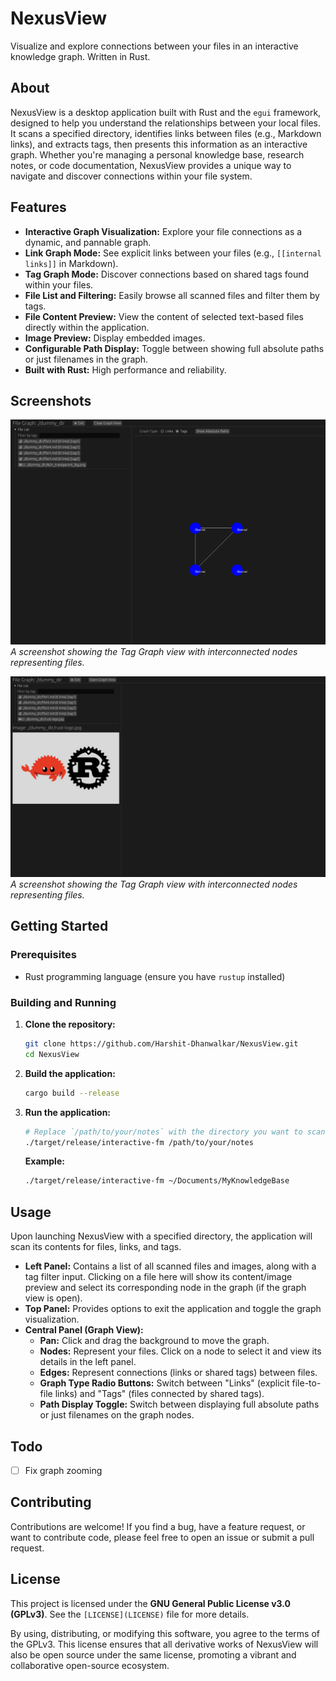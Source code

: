 # NexusView

Visualize and explore connections between your files in an interactive knowledge graph. Written in Rust.

## About

NexusView is a desktop application built with Rust and the `egui` framework, designed to help you understand the relationships between your local files. It scans a specified directory, identifies links between files (e.g., Markdown links), and extracts tags, then presents this information as an interactive graph. Whether you're managing a personal knowledge base, research notes, or code documentation, NexusView provides a unique way to navigate and discover connections within your file system.

## Features

- **Interactive Graph Visualization:** Explore your file connections as a dynamic, and pannable graph.
- **Link Graph Mode:** See explicit links between your files (e.g., `[[internal links]]` in Markdown).
- **Tag Graph Mode:** Discover connections based on shared tags found within your files.
- **File List and Filtering:** Easily browse all scanned files and filter them by tags.
- **File Content Preview:** View the content of selected text-based files directly within the application.
- **Image Preview:** Display embedded images.
- **Configurable Path Display:** Toggle between showing full absolute paths or just filenames in the graph.
- **Built with Rust:** High performance and reliability.

## Screenshots

![Screenshot of Tag Graph View](assets/tag-graph-veiw.png)
_A screenshot showing the Tag Graph view with interconnected nodes representing files._

![Screenshot of image preiew](assets/image-preview.png)
_A screenshot showing the Tag Graph view with interconnected nodes representing files._

## Getting Started

### Prerequisites

- Rust programming language (ensure you have `rustup` installed)

### Building and Running

1.  **Clone the repository:**
    ```bash
    git clone https://github.com/Harshit-Dhanwalkar/NexusView.git
    cd NexusView
    ```
2.  **Build the application:**
    ```bash
    cargo build --release
    ```
3.  **Run the application:**

    ```bash
    # Replace `/path/to/your/notes` with the directory you want to scan
    ./target/release/interactive-fm /path/to/your/notes
    ```

    **Example:**

    ```bash
    ./target/release/interactive-fm ~/Documents/MyKnowledgeBase
    ```

## Usage

Upon launching NexusView with a specified directory, the application will scan its contents for files, links, and tags.

- **Left Panel:** Contains a list of all scanned files and images, along with a tag filter input. Clicking on a file here will show its content/image preview and select its corresponding node in the graph (if the graph view is open).
- **Top Panel:** Provides options to exit the application and toggle the graph visualization.
- **Central Panel (Graph View):**
  - **Pan:** Click and drag the background to move the graph.
  - **Nodes:** Represent your files. Click on a node to select it and view its details in the left panel.
  - **Edges:** Represent connections (links or shared tags) between files.
  - **Graph Type Radio Buttons:** Switch between "Links" (explicit file-to-file links) and "Tags" (files connected by shared tags).
  - **Path Display Toggle:** Switch between displaying full absolute paths or just filenames on the graph nodes.

## Todo

- [ ] Fix graph zooming

## Contributing

Contributions are welcome! If you find a bug, have a feature request, or want to contribute code, please feel free to open an issue or submit a pull request.

## License

This project is licensed under the **GNU General Public License v3.0 (GPLv3)**. See the `[LICENSE](LICENSE)` file for more details.

By using, distributing, or modifying this software, you agree to the terms of the GPLv3. This license ensures that all derivative works of NexusView will also be open source under the same license, promoting a vibrant and collaborative open-source ecosystem.
